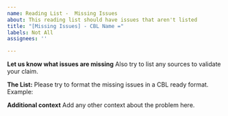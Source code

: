```yaml
---
name: Reading List -  Missing Issues
about: This reading list should have issues that aren't listed
title: "[Missing Issues] - CBL Name ="
labels: Not All
assignees: ''

---
```


**Let us know what issues are missing**
Also try to list any sources to validate your claim. 

**The List:**
Please try to format the missing issues in a CBL ready format. 
Example:
<Book Series="Series Name" Number="92" Volume="1963" Year="1971">
    </Book>

**Additional context**
Add any other context about the problem here.
